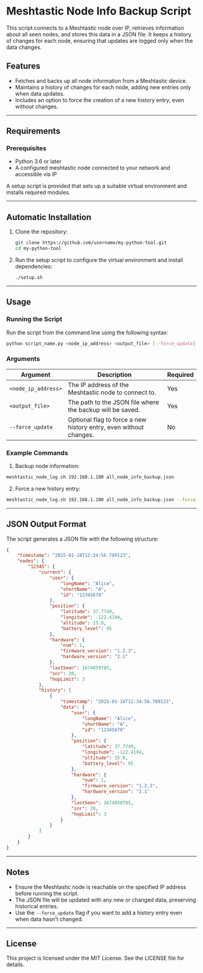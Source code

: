 # Meshtastic Node Info Backup Script

This script connects to a Meshtastic node over IP, retrieves information about all seen nodes, and stores this data in a JSON file. It keeps a history of changes for each node, ensuring that updates are logged only when the data changes.

## Features

  -  Fetches and backs up all node information from a Meshtastic device.
  -  Maintains a history of changes for each node, adding new entries only when data updates.
  -  Includes an option to force the creation of a new history entry, even without changes.
---

## Requirements

### Prerequisites

  -  Python 3.6 or later
  -  A configured meshtastic node connected to your network and accessible via IP

A setup script is provided that sets up a suitable virtual environment and installs required modules.

---

## Automatic Installation

1. Clone the repository:
   ```bash
   git clone https://github.com/username/my-python-tool.git
   cd my-python-tool
2. Run the setup script to configure the virtual environment and install dependencies:
   ```bash
   ./setup.sh
   ```
---

## Usage
### Running the Script

Run the script from the command line using the following syntax:

```bash
python script_name.py <node_ip_address> <output_file> [--force_update]
```

### Arguments
| Argument           | Description                                                      | Required |
|--------------------|------------------------------------------------------------------|----------|
| `<node_ip_address>` | The IP address of the Meshtastic node to connect to.            | Yes      |
| `<output_file>`     | The path to the JSON file where the backup will be saved.       | Yes      |
| `--force_update`    | Optional flag to force a new history entry, even without changes. | No       |

### Example Commands

  1.  Backup node information:

```bash
meshtastic_node_log.sh 192.168.1.100 all_node_info_backup.json
```
  2.  Force a new history entry:

```bash
meshtastic_node_log.sh 192.168.1.100 all_node_info_backup.json --force_update
```

---
## JSON Output Format

The script generates a JSON file with the following structure:
```json
{
    "timestamp": "2025-01-18T12:34:56.789123",
    "nodes": {
        "12345": {
            "current": {
                "user": {
                    "longName": "Alice",
                    "shortName": "A",
                    "id": "12345678"
                },
                "position": {
                    "latitude": 37.7749,
                    "longitude": -122.4194,
                    "altitude": 15.0,
                    "battery_level": 95
                },
                "hardware": {
                    "num": 1,
                    "firmware_version": "1.2.3",
                    "hardware_version": "2.1"
                },
                "lastSeen": 1674059785,
                "snr": 20,
                "hopLimit": 3
            },
            "history": [
                {
                    "timestamp": "2025-01-18T12:34:56.789123",
                    "data": {
                        "user": {
                            "longName": "Alice",
                            "shortName": "A",
                            "id": "12345678"
                        },
                        "position": {
                            "latitude": 37.7749,
                            "longitude": -122.4194,
                            "altitude": 15.0,
                            "battery_level": 95
                        },
                        "hardware": {
                            "num": 1,
                            "firmware_version": "1.2.3",
                            "hardware_version": "2.1"
                        },
                        "lastSeen": 1674059785,
                        "snr": 20,
                        "hopLimit": 3
                    }
                }
            ]
        }
    }
}
```
---
## Notes
- Ensure the Meshtastic node is reachable on the specified IP address before running the script.
- The JSON file will be updated with any new or changed data, preserving historical entries.
- Use the `--force_update` flag if you want to add a history entry even when data hasn't changed.

---
## License
This project is licensed under the MIT License. See the LICENSE file for details.